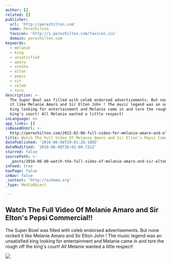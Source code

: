 ```yaml
---
author: []
related: []
publisher:
  url: 'http://perezhilton.com'
  name: Perezhilton
  favicon: 'http://i.perezhilton.com/favicon.ico'
  domain: perezhilton.com
keywords:
  - melanie
  - king
  - unsatisfied
  - amaro
  - aretha
  - elton
  - pepsi
  - sir
  - celeb
  - tore
description: >-
  The Super Bowl was filled with celeb endorsed advertisements. But none rocked
  it like Melanie Amaro and Sir Elton John ! The music legend was an unsatisfied
  king looking for entertainment and Melanie came in and tore the rough off the
  king's court! All Melanie wanted a little respect!
inLanguage: en
app_links: []
isBasedOnUrl: >-
  http://perezhilton.com/2012-02-06-full-video-for-melanie-amaro-and-elton-pepsi-commercial#.V1h5CCMrL-n
title: Watch The Full Video Of Melanie Amaro and Sir Elton's Pepsi Commercial!!
datePublished: '2016-06-08T20:01:20.109Z'
dateModified: '2016-06-08T20:01:00.731Z'
starred: false
sourcePath: >-
  _posts/2016-06-08-watch-the-full-video-of-melanie-amaro-and-sir-eltons-pepsi.md
inFeed: true
hasPage: false
inNav: false
_context: 'http://schema.org'
_type: MediaObject

---
```

<article style=""><h1>Watch The Full Video Of Melanie Amaro and Sir Elton's Pepsi Commercial!!</h1><p>The Super Bowl was filled with celeb endorsed advertisements. But none rocked it like Melanie Amaro and Sir Elton John ! The music legend was an unsatisfied king looking for entertainment and Melanie came in and tore the rough off the king's court! All Melanie wanted a little respect!</p><img src="http://i.perezhilton.com/wp-content/uploads/2016/05/james-corden-carpool-karaoke-ranked-adele.gif" /></article>